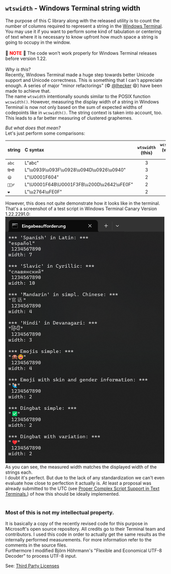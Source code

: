 ## **`wtswidth` - Windows Terminal string width**  

The purpose of this C library along with the released utility is to count the number of columns required to represent a string in the [Windows Terminal](https://github.com/microsoft/terminal).  
You may use it if you want to perform some kind of tabulation or centering of text where it is necessary to know upfront how much space a string is going to occupy in the window.  
<br>
🔴 <span style="color:red">**NOTE**</span> 🔴 The code won't work properly for Windows Terminal releases before version 1.22.  
<br>
*Why is this?*  
Recently, Windows Terminal made a huge step towards better Unicode support and Unicode correctness. This is something that I can't appreciate enough. A series of major "minor refactorings" (© [@lhecker](https://github.com/lhecker) 😄) have been made to achieve that.  
The name `wtswidth` intentionally sounds similar to the POSIX function `wcswidth()`. However, measuring the display width of a string in Windows Terminal is now not only based on the sum of expected widths of codepoints like in `wcswidth()`. The string context is taken into account, too. This leads to a far better measuring of clustered graphemes.
<br>
  
*But what does that mean?*  
Let's just perform some comparisons:  

| **string** | **C syntax** | `wtswidth` **(this)** | `wcswidth()` **(wchar.h GCC)** |
| :--- | :--- | :---: | :---: |
| `abc` | L"abc" | 3 | 3 ✔ |
| `हिन्दी` | L"\u0939\u093F\u0928\u094D\u0926\u0940" | 3 | 5 ❌ |
| `😄` | L"\U0001F604" | 2 | 2 ✔ |
| `🙋🏻‍♂️` | L"\U0001F64B\U0001F3FB\u200D\u2642\uFE0F" | 2 | 5 ❌ |
| `❤️` | L"\u2764\uFE0F" | 2 | 1 ❌ |

However, this does not quite demonstrate how it looks like in the terminal.  
That's a screenshot of a test script in Windows Terminal Canary Version 1.22.2291.0:  
![test output](./screenshot_v1.22.2291.0.png)  
As you can see, the measured width matches the displayed width of the strings each.  
I doubt it's perfect. But due to the lack of any standardization we can't even evaluate how close to perfection it actually is. At least a proposal was already submitted to the UTC (see 
[Proper Complex Script Support in Text Terminals.](https://www.unicode.org/L2/L2023/23107-terminal-suppt.pdf)) of how this should be ideally implemented.  
<br>
  
### **Most of this is not my intellectual property.**  

It is basically a copy of the recently revised code for this purpose in Microsoft's open source repository. All credits go to their Terminal team and contributors. I used this code in order to actually get the same results as the internally performed measurements. For more information refer to the comments in the source files.  
Furthermore I modified Björn Höhrmann's "Flexible and Economical UTF-8 Decoder" to process UTF-8 input.  
  
See: [Third Party Licenses](./NOTICE.md)  
  
<br>
